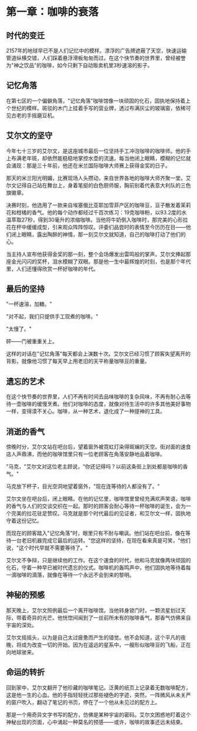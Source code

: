 # 第一章：咖啡的衰落

## 时代的变迁
2157年的地球早已不是人们记忆中的模样。漂浮的广告牌遮蔽了天空，快速运输管道纵横交错，人们踩着悬浮滑板匆匆而过。在这个快节奏的世界里，曾经被誉为"神之饮品"的咖啡，如今只剩下自动贩卖机里3秒速溶的影子。

## 记忆角落
在第七区的一个偏僻角落，"记忆角落"咖啡馆像一块顽固的化石，固执地保持着上个世纪的模样。斑驳的木门上挂着手写的营业牌，透过布满灰尘的玻璃窗，依稀可见古老的手摇磨豆机。

## 艾尔文的坚守
今年七十三岁的艾尔文，是这座城市最后一位坚持手工冲泡咖啡的咖啡师。他的手上布满老年斑，却依然能稳稳地掌控水壶的流速。每当他闭上眼睛，模糊的记忆就会涌现：那是三十年前，他还在米兰国际咖啡大师赛上获得金奖的日子。

那天的米兰阳光明媚，比赛现场人头攒动，来自世界各地的咖啡大师齐聚一堂。艾尔文记得自己站在舞台上，身着笔挺的白色厨师服，胸前别着代表意大利队的三色旗徽章。

决赛时刻，他选用了一款来自埃塞俄比亚耶加雪菲产区的咖啡豆，豆子散发着茉莉花和柑橘的香气。他的每个动作都经过千百次练习：19克咖啡粉，以93.2度的水温萃取27秒，得到30毫升的浓缩咖啡。当他将牛奶倒入咖啡时，那完美的心形拉花在杯中缓缓成型，引来观众阵阵惊叹。评委们品尝时的表情至今历历在目——他们闭上眼睛，露出陶醉的神情，那一刻艾尔文就知道，自己的咖啡打动了他们的心。

当主持人宣布他获得金奖的那一刻，整个会场爆发出雷鸣般的掌声。艾尔文捧起那座金光闪闪的奖杯，泪水模糊了双眼。那是他一生中最辉煌的时刻，也是那个年代里，人们还懂得欣赏一杯好咖啡的年代。

## 最后的坚持
"一杯速溶，加糖。"

"对不起，我们只提供手工现煮的咖啡。"

"太慢了。"

砰——门被重重关上。

这样的对话在"记忆角落"每天都会上演数十次。艾尔文已经习惯了顾客失望离开的背影，就像他习惯了每天早上用老旧的天平称量咖啡豆的重量。

## 遗忘的艺术
在这个快节奏的世界里，人们不再有时间去品味咖啡的复杂风味，不再有耐心去等待一壶咖啡的缓慢烹煮。他们对咖啡的态度，就像对待生活中的许多其他美好事物一样，变得漠不关心。咖啡，从一种艺术，退化成了一种提神的工具。

## 消逝的香气
傍晚时分，艾尔文站在吧台后，望着窗外被霓虹灯染得斑斓的天空。街对面的速食店人声鼎沸，而他的咖啡馆里只有一位老顾客在角落安静地品着咖啡。

"马克，"艾尔文对这位老主顾说，"你还记得吗？以前这条街上到处都是咖啡的香气。"

马克放下杯子，目光空洞地望着窗外，"现在连等待的人都没有了。"

艾尔文坐在吧台后，闭上眼睛。在他的记忆里，咖啡馆里曾经充满欢声笑语，咖啡的香气与人们的交谈交织在一起。那时的顾客会耐心等待一杯咖啡的诞生，会为一个完美的拉花驻足赞叹。马克就是那个时代最后的见证者，和艾尔文一样，固执地守着这份记忆。

而现在的顾客踏入"记忆角落"时，眼里只有不耐与嘲讽。他们站在吧台前，像在等待一台老旧机器完成它最后的运转。"您这样的坚持，在现在看来真是可笑，"他们说，"这个时代早就不需要等待了。"

艾尔文不争辩，只是继续他的工作。在这个速食的时代，他和马克就像两块顽固的化石，守着一种早已被时代遗忘的仪式。咖啡机的轰鸣声中，他们固执地等待着每一滴咖啡的滴落，就像在等待一个永远不会到来的黎明。

## 神秘的预感
那天晚上，艾尔文照例最后一个离开咖啡馆。当他转身锁门时，一颗流星划过天际，带着奇异的光芒。他恍惚间闻到了一丝前所未有的咖啡香气，那香气仿佛来自宇宙的深处。

艾尔文摇摇头，以为是自己太过疲惫而产生的错觉。他不会知道，这个平凡的夜晚，将成为改变一切的开始。因为在遥远的星系中，一艘形似咖啡豆的飞船，正在向地球驶来。

## 命运的转折
回到家中，艾尔文翻开了他珍藏的咖啡笔记。泛黄的纸页上记录着无数咖啡配方，这是他一生的心血。他的手指轻轻抚过那些褪色的字迹，突然，一阵微风从未关严的窗户吹入，翻动了笔记的书页，停在了一个他从未见过的配方上。

那是一个用奇异文字书写的配方，仿佛是某种宇宙的密码。艾尔文困惑地盯着这个神秘出现的页面，心中涌起一种莫名的预感——或许，咖啡的故事还远未结束。